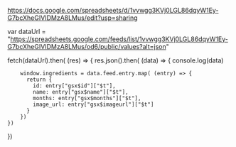 https://docs.google.com/spreadsheets/d/1vvwgg3KVj0LGL86dqyW1Ey-G7bcXheGIVIDMzA8LMus/edit?usp=sharing




 var dataUrl = "https://spreadsheets.google.com/feeds/list/1vvwgg3KVj0LGL86dqyW1Ey-G7bcXheGIVIDMzA8LMus/od6/public/values?alt=json"




fetch(dataUrl).then( (res) => {
    res.json().then( (data) => {
        console.log(data)

        window.ingredients = data.feed.entry.map( (entry) => {
          return {
            id: entry["gsx$id"]["$t"],
            name: entry["gsx$name"]["$t"],
            months: entry["gsx$months"]["$t"],
            image_url: entry["gsx$imageurl"]["$t"]
          }
        })
    })
})
